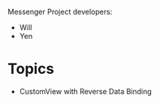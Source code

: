 Messenger Project
developers:<br>
- Will<br>
- Yen

# Topics
- CustomView with Reverse Data Binding
